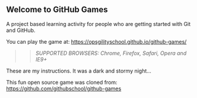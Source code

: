 ## Welcome to GitHub Games

A project based learning activity for people who are getting started with Git and GitHub.

You can play the game at: https://opsgilityschool.github.io/github-games/

>> _*SUPPORTED BROWSERS*: Chrome, Firefox, Safari, Opera and IE9+_

These are my instructions. It was a dark and stormy night...

This fun open source game was cloned from: https://github.com/githubschool/github-games
